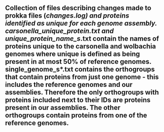 ## Collection of files describing changes made to prokka files (*changes.log) and proteins identified as unique for each genome assembly. carsonella_unique_protein.txt and unique_protein_name_s*.txt contain the names of proteins unique to the carsonella and wolbachia genomes where unique is defined as being present in at most 50% of reference genomes. single_genome_s*.txt contains the orthogroups that contain proteins from just one genome - this includes the reference genomes and our assemblies. Therefore the only orthogroups with proteins included next to their IDs are proteins present in our assemblies. The other orthogroups contain proteins from one of the reference genomes.